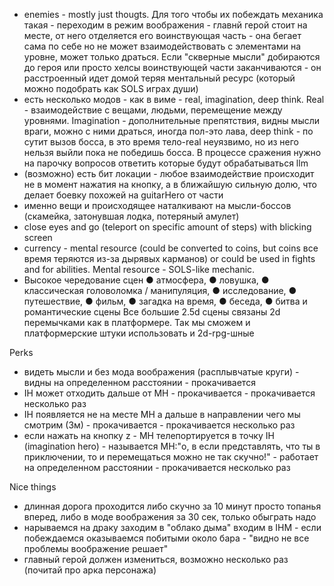 * enemies - mostly just thougts. Для того чтобы их побеждать механика такая - переходим в режим воображения - главнй герой стоит на месте, от него отделяется его воинствующая часть - она бегает сама по себе но не может взаимодействовать с элементами на уровне, может только драться. Если "скверные мысли" добираются до героя или просто хелсы воинствующей части заканчиваются - он расстроенный идет домой теряя ментальный ресурс (который можно подобрать как SOLS играх души)
* есть несколько модов - как в виме - real, imagination, deep think. Real - взаимодействие с вещами, людьми, перемещение между уровнями. Imagination - дополнительные препятствия, видны мысли враги, можно с ними драться, иногда пол-это лава, deep think - по сутит вызов босса, в это время тело-real неуязвимо, но из него нельзя выйли пока не победишь босса. В процессе сражения нужно на парочку вопросов ответить которые будут обрабатываться llm
* (возможно) есть бит локации - любое взаимодействие происходит не в момент нажатия на кнопку, а в ближайшую сильную долю, что делает боевку похожей на guitarHero от части
* именно вещи и происходящее наталкивают на мысли-боссов (скамейка, затонувшая лодка, потеряный амулет)
* close eyes and go (teleport on specific amount of steps) with blicking screen 
* currency - mental resource (could be converted to coins, but coins все время теряются из-за дырявых карманов) or could be used in fights and for abilities. Mental resource - SOLS-like mechanic.
* Высокое чередование сцен
 ● атмосфера,
 ● ловушка,
 ● классическая головоломка / манипуляция,
 ● исследование,
 ● путешествие,
 ● фильм,
 ● загадка на время,
 ● беседа,
 ● битва и романтические сцены
Все большие 2.5d сцены связаны 2d перемычками как в платформере. Так мы сможем и платформерские штуки использовать и 2d-rpg-шные

Perks
* видеть мысли и без мода воображения (расплывчатые круги) - видны на определенном расстоянии - прокачивается
* IH может отходить дальше от MH - прокачивается - прокачивается несколько раз
* IH появляется не на месте MH а дальше в направлении чего мы смотрим (3м) - прокачивается - прокачивается несколько раз
* если нажать на кнопку z - MH телепортируется в точку IH (imagination hero) - называется MH:"о, в если представлять, что ты в приключении, то и перемещаться можно не так скучно!" - работает на определенном расстоянии - прокачивается несколько раз

Nice things
* длинная дорога проходится либо скучно за 10 минут просто топанья вперед, либо в моде воображения за 30 сек, только обыграть надо
* нарываемся на драку заходим в "облако дыма" входим в IHM - если побеждаемся оказываемся побитыми около бара - "видно не все проблемы воображение решает"
* главный герой должен измениться, возможно несколько раз (почитай про арка персонажа)
